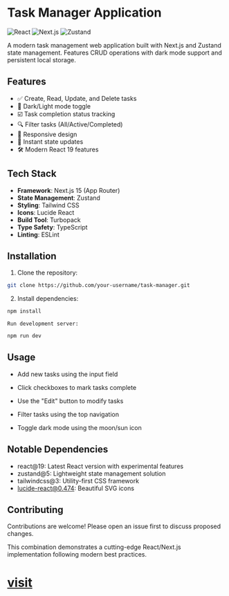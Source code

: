 # Task Manager Application

![React](https://img.shields.io/badge/React-20232a?style=for-the-badge&logo=react&logoColor=61DAFB)
![Next.js](https://img.shields.io/badge/Next.js-000000?style=for-the-badge&logo=nextdotjs&logoColor=white)
![Zustand](https://img.shields.io/badge/Zustand-764ABC?style=for-the-badge&logo=redux&logoColor=white)

A modern task management web application built with Next.js and Zustand state management. Features CRUD operations with dark mode support and persistent local storage.

## Features

- ✅ Create, Read, Update, and Delete tasks
- 🎨 Dark/Light mode toggle
- ☑️ Task completion status tracking
- 🔍 Filter tasks (All/Active/Completed)
- 📱 Responsive design
- 🚀 Instant state updates
- 🛠️ Modern React 19 features

## Tech Stack

- **Framework**: Next.js 15 (App Router)
- **State Management**: Zustand
- **Styling**: Tailwind CSS
- **Icons**: Lucide React
- **Build Tool**: Turbopack
- **Type Safety**: TypeScript
- **Linting**: ESLint

## Installation

1. Clone the repository:
```bash
git clone https://github.com/your-username/task-manager.git
```
2. Install dependencies:


```bash
npm install
```
    Run development server:

```bash
npm run dev
```
## Usage

- Add new tasks using the input field

- Click checkboxes to mark tasks complete

- Use the "Edit" button to modify tasks

- Filter tasks using the top navigation

- Toggle dark mode using the moon/sun icon

## Notable Dependencies

- react@19: Latest React version with experimental features
- zustand@5: Lightweight state management solution
- tailwindcss@3: Utility-first CSS framework
- lucide-react@0.474: Beautiful SVG icons

## Contributing

Contributions are welcome! Please open an issue first to discuss proposed changes.



This combination demonstrates a cutting-edge React/Next.js implementation following modern best practices.

# **[visit](https://frtook-task-manager.vercel.app/)**